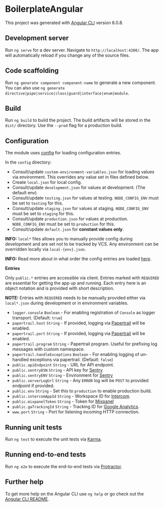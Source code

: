 # BoilerplateAngular

This project was generated with [Angular CLI](https://github.com/angular/angular-cli) version 6.0.8.

## Development server

Run `ng serve` for a dev server. Navigate to `http://localhost:4200/`. The app will automatically reload if you change any of the source files.

## Code scaffolding

Run `ng generate component component-name` to generate a new component. You can also use `ng generate directive|pipe|service|class|guard|interface|enum|module`.

## Build

Run `ng build` to build the project. The build artifacts will be stored in the `dist/` directory. Use the `--prod` flag for a production build.

## Configuration
The module uses [config](https://www.npmjs.com/package/config) for loading configuration entries.

In the `config` directory:

- Consult/update `custom-environment-variables.json` for loading values via environment. This overrides any value set in files defined below.
- Create `local.json` for local config.
- Consult/update `development.json` for values at development. (The default env)
- Consult/update `testing.json` for values at testing. `NODE_CONFIG_ENV` must be set to `testing` for this.
- Consult/update `staging.json` for values at staging. `NODE_CONFIG_ENV` must be set to `staging` for this.
- Consult/update `production.json` for values at production. `NODE_CONFIG_ENV` must be set to `production` for this.
- Consult/update `default.json` for **constant values only**.

**INFO:** `local*` files allows you to manually provide config during development and are set not to be tracked by VCS. Any environment can be overridden locally via `local-{env}.json`.

**INFO:** Read more about in what order the config entries are loaded [here](https://github.com/lorenwest/node-config/wiki/Configuration-Files#file-load-order).

**Entries**

Only `public.*` entries are accessible via client. Entries marked with `REQUIRED` are essential for getting the app up and running. Each entry here is an object notation and is provided with short description.

**NOTE:** Entries with `REQUIRED` needs to be manually provided either via `local*.json` during development or in environment variables.

- `logger.console` `Boolean` - For enabling registration of `Console` as logger transport. (Default: `true`)
- `papertrail.host` `String` - If provided, logging via [Papertrail](https://papertrail.com) will be enabled.
- `papertrail.port` `String` - If provided, logging via [Papertrail](https://papertrail.com) will be enabled.
- `papertrail.program` `String` - Papertrail program. Useful for prefixing log messages with custom namespace.
- `papertrail.handleExceptions` `Boolean` - For enabling logging of un-handled exceptions via papertrail. (Default: `false`)
- `public.apiEndpoint` `String` - URL for API endpoint.
- `public.sentryDSN` `String` - API key for [Sentry](https://sentry.io)
- `public.sentryENV` `String` - Environment for [Sentry](https://sentry.io)
- `public.serverLogUrl` `String` - Any `ERROR` log will be `POST` to provided endpoint if provided.
- `public.env` `String` - Set this to `production` to enable production build.
- `public.intercomAppId` `String` - Workspace ID for [Intercom](https://www.intercom.com).
- `public.mixpanelToken` `String` - Token for [Mixpanel](https://mixpanel.com)
- `public.gaTrackingId` `String` - Tracking ID for [Google Analytics](https://analytics.google.com).
- `www.port` `String` - Port for listening incoming HTTP connection.

## Running unit tests

Run `ng test` to execute the unit tests via [Karma](https://karma-runner.github.io).

## Running end-to-end tests

Run `ng e2e` to execute the end-to-end tests via [Protractor](http://www.protractortest.org/).

## Further help

To get more help on the Angular CLI use `ng help` or go check out the [Angular CLI README](https://github.com/angular/angular-cli/blob/master/README.md).
